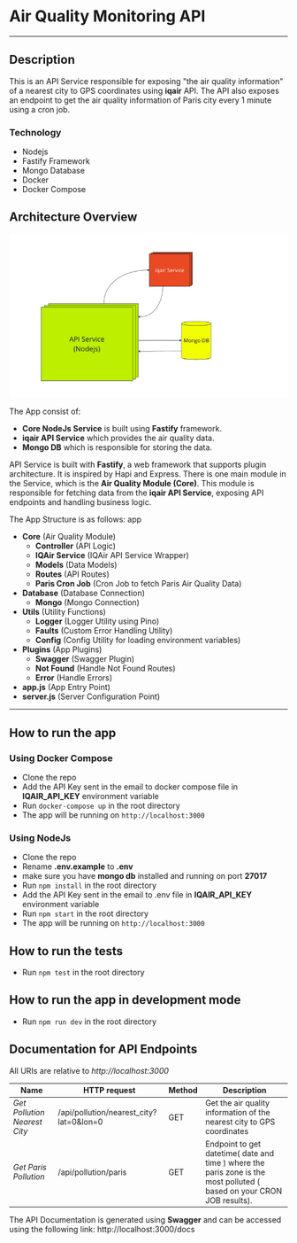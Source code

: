 # Air Quality Monitoring API
---
## Description

This is an API Service responsible for exposing "the air quality information" of a nearest city to GPS coordinates using **iqair** API. The API also exposes an endpoint to get the air quality information of Paris city every 1 minute using a cron job.
### Technology
- Nodejs
- Fastify Framework
- Mongo Database
- Docker
- Docker Compose


## Architecture Overview

![Alt text](https://github.com/mostafaSalah12/air_quality/blob/master/docs/architecture.png "air quality architecture")

The App consist of:
- **Core NodeJs Service** is built using **Fastify** framework.
- **iqair API Service** which provides the air quality data.
- **Mongo DB** which is responsible for storing the data. 

API Service is built with **Fastify**, a web framework that supports plugin architecture. It is inspired by Hapi and Express. There is one main module in the Service, which is the **Air Quality Module (Core)**. This module is responsible for fetching data from the **iqair API Service**, exposing API endpoints and handling business logic.

The App Structure is as follows:
app
- **Core** (Air Quality Module)
    - **Controller** (API Logic)
    - **IQAir Service** (IQAir API Service Wrapper)
    - **Models** (Data Models)
    - **Routes** (API Routes)
    - **Paris Cron Job** (Cron Job to fetch Paris Air Quality Data)
- **Database** (Database Connection)
    - **Mongo** (Mongo Connection)
- **Utils** (Utility Functions)
    - **Logger** (Logger Utility using Pino)
    - **Faults** (Custom Error Handling Utility)
    - **Config** (Config Utility for loading environment variables)
- **Plugins** (App Plugins)
    - **Swagger** (Swagger Plugin)
    - **Not Found** (Handle Not Found Routes)
    - **Error** (Handle Errors)
- **app.js** (App Entry Point)
- **server.js** (Server Configuration Point)

---

## How to run the app

### Using Docker Compose
- Clone the repo
- Add the API Key sent in the email to docker compose file in **IQAIR_API_KEY** environment variable
- Run `docker-compose up` in the root directory
- The app will be running on `http://localhost:3000`

### Using NodeJs

- Clone the repo
- Rename **.env.example** to **.env**
- make sure you have **mongo db** installed and running on port **27017**
- Run `npm install` in the root directory
- Add the API Key sent in the email to .env file in **IQAIR_API_KEY** environment variable
- Run `npm start` in the root directory
- The app will be running on `http://localhost:3000`


## How to run the tests

- Run ``` npm test ``` in the root directory

## How to run the app in development mode

- Run ``` npm run dev ``` in the root directory


## Documentation for API Endpoints

All URIs are relative to *http://localhost:3000*

Name  | HTTP request | Method |Description
------------ | ------------- | ------------- | -------------
*Get Pollution Nearest City* | /api/pollution/nearest_city?lat=0&lon=0 | GET | Get the air quality information of the nearest city to GPS coordinates
*Get Paris Pollution* | /api/pollution/paris | GET | Endpoint to get datetime( date and time ) where the paris zone is the most polluted ( based on your CRON JOB results).


The API Documentation is generated using **Swagger** and can be accessed using the following link:
http://localhost:3000/docs